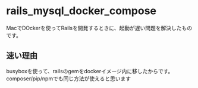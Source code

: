 # rails_mysql_docker_compose

MacでDOckerを使ってRailsを開発するときに、起動が遅い問題を解決したものです。

## 速い理由
busyboxを使って、railsのgemをdockerイメージ内に移したからです。composer/pip/npmでも同じ方法が使えると思います
